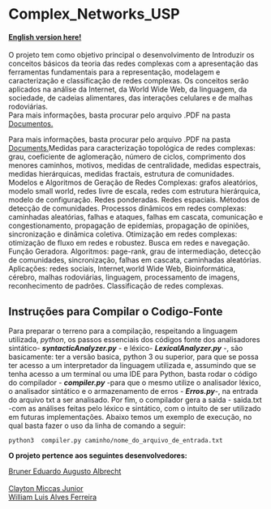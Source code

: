# Complex_Networks_USP
#### [English version here!](https://github.com/brunereduardo/GameXp_DB_USP/blob/master/Documentos/English/README.md)

<p> O projeto tem como objetivo principal o desenvolvimento de Introduzir os conceitos básicos da teoria das redes complexas com a apresentação das ferramentas fundamentais para a representação, modelagem e caracterização e classificação de redes complexas. Os conceitos serão aplicados na análise da Internet, da World Wide Web, da linguagem, da sociedade, de cadeias alimentares, das interações celulares e de malhas rodoviárias. <br>Para mais informações, basta procurar pelo arquivo .PDF na pasta <a href="https://github.com/brunereduardo/GameXp_DB_USP/tree/master/Documentos">Documentos.</a></br></p>

<p>Para mais informações, basta procurar pelo arquivo .PDF na pasta <a href="https://github.com/brunereduardo/Compiler_Py_USP/tree/master/Documents">Documents.</a>Medidas para caracterização topológica de redes complexas: grau, coeficiente de aglomeração, número de ciclos, comprimento dos menores caminhos, motivos, medidas de centralidade, medidas espectrais, medidas hierárquicas, medidas fractais, estrutura de comunidades. Modelos e Algoritmos de Geração de Redes Complexas: grafos aleatórios, modelo small world, redes livre de escala, redes com estrutura hierárquica, modelo de configuração. Redes ponderadas. Redes espaciais. Métodos de detecção de comunidades. Processos dinâmicos em redes complexas: caminhadas aleatórias, falhas e ataques, falhas em cascata, comunicação e congestionamento, propagação de epidemias, propagação de opiniões, sincronização e dinâmica coletiva. Otimização em redes complexas: otimização de fluxo em redes e robustez. Busca em redes e navegação. Função Geradora. Algoritmos: page-rank, grau de intermediação, detecção de comunidades, sincronização, falhas em cascata, caminhadas aleatórias. Aplicações: redes sociais, Internet,world Wide Web, Bioinformática, cérebro, malhas rodoviárias, linguagem, processamento de imagens, reconhecimento de padrões. Classificação de redes complexas.</p>

## Instruções para Compilar o Codigo-Fonte
 Para preparar o terreno para a compilação, respeitando a linguagem utilizada, *python*, os  passos  essenciais dos códigos fonte dos analisadores sintático- ***syntacticAnalyzer.py*** - e léxico- ***LexicalAnalyzer.py*** -, são basicamente: ter a versão basica, python 3 ou superior, para que se possa ter acesso a um interpretador da linguagem utilizada e, assumindo que se tenha acesso a um terminal ou uma IDE para Python, basta rodar o código do compilador - ***compiler.py*** -para que o mesmo utilize o analisador léxico, o analisador sintático e o armazenamento de erros - ***Erros.py***-, na entrada do arquivo txt a ser analisado. Por fim, o compilador gera a saida - saida.txt  -com as análises feitas pelo léxico e sintático, com o intuito de ser utilizado em futuras implementações. Abaixo temos um exemplo de execução, no qual basta fazer o uso da linha de comando a seguir:
```
python3  compiler.py caminho/nome_do_arquivo_de_entrada.txt 
```
<p><b>O projeto pertence aos seguintes desenvolvedores:</b></p><a href="https://github.com/brunereduardo">Bruner Eduardo Augusto Albrecht</a><br></br>
<a href="https://github.com/ClaytonMiccas">Clayton Miccas Junior</a>
<br><a href="https://github.com/illiamw">William Luis Alves Ferreira</a></br></p>
